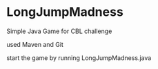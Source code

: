 # LongJumpMadness
Simple Java Game for CBL challenge

used Maven and Git

start the game by running LongJumpMadness.java
